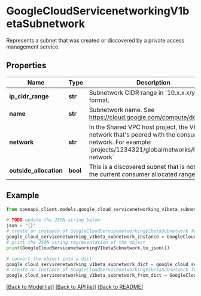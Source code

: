 # GoogleCloudServicenetworkingV1betaSubnetwork

Represents a subnet that was created or discovered by a private access management service.

## Properties

Name | Type | Description | Notes
------------ | ------------- | ------------- | -------------
**ip_cidr_range** | **str** | Subnetwork CIDR range in &#x60;10.x.x.x/y&#x60; format. | [optional] 
**name** | **str** | Subnetwork name. See https://cloud.google.com/compute/docs/vpc/ | [optional] 
**network** | **str** | In the Shared VPC host project, the VPC network that&#39;s peered with the consumer network. For example: &#x60;projects/1234321/global/networks/host-network&#x60; | [optional] 
**outside_allocation** | **bool** | This is a discovered subnet that is not within the current consumer allocated ranges. | [optional] 

## Example

```python
from openapi_client.models.google_cloud_servicenetworking_v1beta_subnetwork import GoogleCloudServicenetworkingV1betaSubnetwork

# TODO update the JSON string below
json = "{}"
# create an instance of GoogleCloudServicenetworkingV1betaSubnetwork from a JSON string
google_cloud_servicenetworking_v1beta_subnetwork_instance = GoogleCloudServicenetworkingV1betaSubnetwork.from_json(json)
# print the JSON string representation of the object
print(GoogleCloudServicenetworkingV1betaSubnetwork.to_json())

# convert the object into a dict
google_cloud_servicenetworking_v1beta_subnetwork_dict = google_cloud_servicenetworking_v1beta_subnetwork_instance.to_dict()
# create an instance of GoogleCloudServicenetworkingV1betaSubnetwork from a dict
google_cloud_servicenetworking_v1beta_subnetwork_from_dict = GoogleCloudServicenetworkingV1betaSubnetwork.from_dict(google_cloud_servicenetworking_v1beta_subnetwork_dict)
```
[[Back to Model list]](../README.md#documentation-for-models) [[Back to API list]](../README.md#documentation-for-api-endpoints) [[Back to README]](../README.md)


